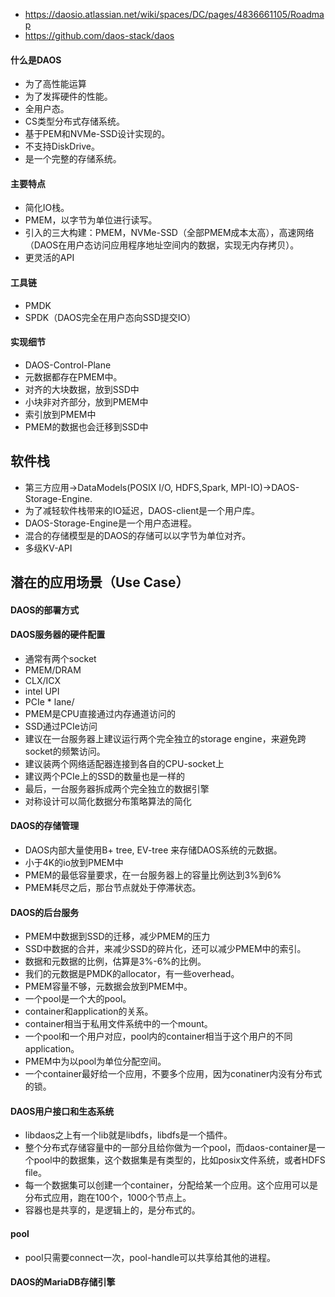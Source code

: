 - https://daosio.atlassian.net/wiki/spaces/DC/pages/4836661105/Roadmap
- https://github.com/daos-stack/daos

#### 什么是DAOS
- 为了高性能运算
- 为了发挥硬件的性能。
- 全用户态。
- CS类型分布式存储系统。
- 基于PEM和NVMe-SSD设计实现的。
- 不支持DiskDrive。
- 是一个完整的存储系统。

#### 主要特点
- 简化IO栈。
- PMEM，以字节为单位进行读写。
- 引入的三大构建：PMEM，NVMe-SSD（全部PMEM成本太高），高速网络（DAOS在用户态访问应用程序地址空间内的数据，实现无内存拷贝）。
- 更灵活的API

#### 工具链
- PMDK
- SPDK（DAOS完全在用户态向SSD提交IO）

#### 实现细节
- DAOS-Control-Plane
- 元数据都存在PMEM中。
- 对齐的大块数据，放到SSD中
- 小块非对齐部分，放到PMEM中
- 索引放到PMEM中
- PMEM的数据也会迁移到SSD中

## 软件栈
- 第三方应用->DataModels(POSIX I/O, HDFS,Spark, MPI-IO)->DAOS-Storage-Engine.
- 为了减轻软件栈带来的IO延迟，DAOS-client是一个用户库。
- DAOS-Storage-Engine是一个用户态进程。
- 混合的存储模型是的DAOS的存储可以以字节为单位对齐。
- 多级KV-API

## 潜在的应用场景（Use Case）

#### DAOS的部署方式
#### DAOS服务器的硬件配置
- 通常有两个socket
- PMEM/DRAM
- CLX/ICX
- intel UPI
- PCIe * lane/
- PMEM是CPU直接通过内存通道访问的
- SSD通过PCIe访问
- 建议在一台服务器上建议运行两个完全独立的storage engine，来避免跨socket的频繁访问。
- 建议装两个网络适配器连接到各自的CPU-socket上
- 建议两个PCIe上的SSD的数量也是一样的
- 最后，一台服务器拆成两个完全独立的数据引擎
- 对称设计可以简化数据分布策略算法的简化

#### DAOS的存储管理
- DAOS内部大量使用B+ tree, EV-tree 来存储DAOS系统的元数据。
- 小于4K的io放到PMEM中
- PMEM的最低容量要求，在一台服务器上的容量比例达到3%到6%
- PMEM耗尽之后，那台节点就处于停滞状态。

#### DAOS的后台服务
- PMEM中数据到SSD的迁移，减少PMEM的压力
- SSD中数据的合并，来减少SSD的碎片化，还可以减少PMEM中的索引。
- 数据和元数据的比例，估算是3%-6%的比例。
- 我们的元数据是PMDK的allocator，有一些overhead。
- PMEM容量不够，元数据会放到PMEM中。
- 一个pool是一个大的pool。
- container和application的关系。
- container相当于私用文件系统中的一个mount。
- 一个pool和一个用户对应，pool内的container相当于这个用户的不同application。
- PMEM中为以pool为单位分配空间。
- 一个container最好给一个应用，不要多个应用，因为conatiner内没有分布式的锁。

#### DAOS用户接口和生态系统
- libdaos之上有一个lib就是libdfs，libdfs是一个插件。
- 整个分布式存储容量中的一部分且给你做为一个pool，而daos-container是一个pool中的数据集，这个数据集是有类型的，比如posix文件系统，或者HDFS file。
- 每一个数据集可以创建一个container，分配给某一个应用。这个应用可以是分布式应用，跑在100个，1000个节点上。
- 容器也是共享的，是逻辑上的，是分布式的。

#### pool
- pool只需要connect一次，pool-handle可以共享给其他的进程。

#### DAOS的MariaDB存储引擎
